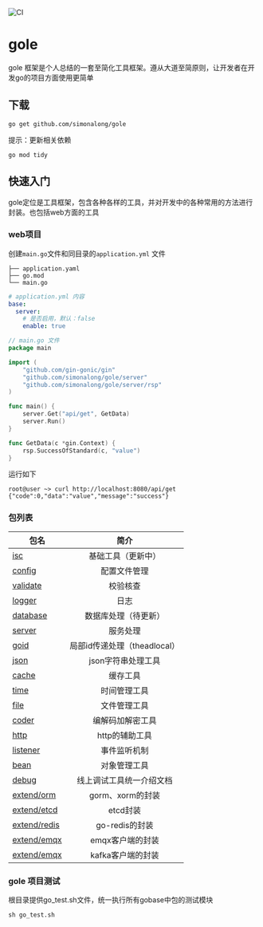 ![CI](https://github.com/simonalong/gole/actions/workflows/go.yml/badge.svg)

# gole

gole 框架是个人总结的一套至简化工具框架。遵从大道至简原则，让开发者在开发go的项目方面使用更简单

## 下载
```shell
go get github.com/simonalong/gole
```
提示：更新相关依赖
```shell
go mod tidy
```

## 快速入门
gole定位是工具框架，包含各种各样的工具，并对开发中的各种常用的方法进行封装。也包括web方面的工具
### web项目
创建`main.go`文件和同目录的`application.yml` 文件

```text
├── application.yaml
├── go.mod
└── main.go
```

```yaml
# application.yml 内容
base:
  server:
    # 是否启用，默认：false
    enable: true
```
```go
// main.go 文件
package main

import (
    "github.com/gin-gonic/gin"
    "github.com/simonalong/gole/server"
    "github.com/simonalong/gole/server/rsp"
)

func main() {
    server.Get("api/get", GetData)
    server.Run()
}

func GetData(c *gin.Context) {
    rsp.SuccessOfStandard(c, "value")
}
```
运行如下
```shell
root@user ~> curl http://localhost:8080/api/get
{"code":0,"data":"value","message":"success"}
```

### 包列表
|包名        | 简介 |
| --------   | :----: |
| [isc](/isc)| 基础工具（更新中）|
| [config](/config)| 配置文件管理|
| [validate](/validate)|校验核查 |
| [logger](/logger)| 日志 |
| [database](/database)|数据库处理（待更新） |
| [server](/server)| 服务处理 |
| [goid](/goid)| 局部id传递处理（theadlocal） |
| [json](/json)| json字符串处理工具 |
| [cache](/cache)| 缓存工具 |
| [time](/time)| 时间管理工具 |
| [file](/file)| 文件管理工具 |
| [coder](/coder)| 编解码加解密工具 |
| [http](/http)| http的辅助工具 |
| [listener](/listener)| 事件监听机制 |
| [bean](/bean)| 对象管理工具 |
| [debug](/debug)| 线上调试工具统一介绍文档 |
| [extend/orm](/extend/orm)| gorm、xorm的封装 |
| [extend/etcd](/extend/etcd)| etcd封装 |
| [extend/redis](/extend/redis)| go-redis的封装 |
| [extend/emqx](/extend/emqx)| emqx客户端的封装 |
| [extend/emqx](/extend/kafka)| kafka客户端的封装 |

### gole 项目测试
根目录提供go_test.sh文件，统一执行所有gobase中包的测试模块
```shell
sh go_test.sh
```
